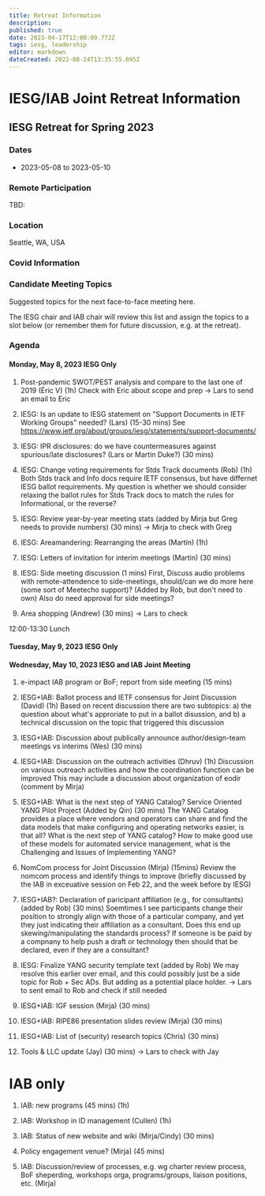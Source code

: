 ```yaml
---
title: Retreat Information
description: 
published: true
date: 2023-04-17T12:00:09.772Z
tags: iesg, leadership
editor: markdown
dateCreated: 2022-08-24T13:35:55.095Z
---
```


# IESG/IAB Joint Retreat Information
##  IESG Retreat for Spring 2023 

### Dates 

* 2023-05-08 to 2023-05-10

### Remote Participation 

TBD:

### Location 

Seattle, WA, USA

### Covid Information 

### Candidate Meeting Topics
Suggested topics for the next face-to-face meeting here.

The IESG chair and IAB chair will review this list and assign the topics to a slot below (or remember them for future discussion, e.g. at the retreat).













### Agenda 


#### Monday, May 8, 2023 IESG Only

1. Post-pandemic SWOT/PEST analysis and compare to the last one of 2019 (Éric V) (1h)
Check with Eric about scope and prep -> Lars to send an email to Eric

1. IESG: Is an update to IESG statement on "Support Documents in IETF Working Groups" needed? (Lars) (15-30 mins) 
See https://www.ietf.org/about/groups/iesg/statements/support-documents/

1. IESG: IPR disclosures: do we have countermeasures against spurious/late disclosures? (Lars or Martin Duke?) (30 mins)

1. IESG: Change voting requirements for Stds Track documents (Rob) (1h)
Both Stds track and Info docs require IETF consensus, but have differnet IESG ballot requirements.  My question is whether we should consider relaxing the ballot rules for Stds Track docs to match the rules for Informational, or the reverse?

1. IESG: Review year-by-year meeting stats (added by Mirja but Greg needs to provide numbers) (30 mins)
-> Mirja to check with Greg 

1. IESG: Areamandering: Rearranging the areas (Martin) (1h)

1. IESG: Letters of invitation for interim meetings (Martin) (30 mins)

1. IESG: Side meeting discussion (1 mins)
First, Discuss audio problems with remote-attendence to side-meetings, should/can we do more here (some sort of Meetecho support)? (Added by Rob, but don't need to own) 
Also do need approval for side meetings?

1. Area shopping (Andrew) (30 mins)
-> Lars to check

12:00-13:30 Lunch

#### Tuesday, May 9, 2023 IESG Only

#### Wednesday, May 10, 2023 IESG and IAB Joint Meeting

1. e-impact IAB program or BoF; report from side meeting (15 mins)

1. IESG+IAB: Ballot process and IETF consensus for Joint Discussion (David) (1h)
Based on recent discussion there are two subtopics: a) the question about what's approriate to put in a ballot disussion, and b) a technical discussion on the topic that triggered this discussion

1. IESG+IAB: Discussion about publically announce author/design-team meetings vs interims  (Wes) (30 mins)

1. IESG+IAB: Discussion on the outreach activities (Dhruv) (1h)
Discussion on various outreach activities and how the coordination function can be improved
This may include a discussion about organization of eodir (comment by Mirja)

1. IESG+IAB: What is the next step of YANG Catalog? Service Oriented YANG Pilot Project (Added by Qin) (30 mins)
The YANG Catalog provides a place where vendors and operators can share and find the data models that make configuring and operating networks easier, is that all? What is the next step of YANG catalog? How to make good use of these models for automated service management, what is the Challenging and Issues of Implementing YANG? 


1. NomCom process for Joint Discussion (Mirja) (15mins)
Review the nomcom process and identify things to improve (briefly discussed by the IAB in exceuative session on Feb 22, and the week before by IESG)


1. IESG+IAB?: Declaration of paricipant affiliation (e.g., for consultants) (added by Rob) (30 mins)
Soemtimes I see participants change their position to strongly align with those of a particular company, and yet they just indicating their affiliation as a consultant.  Does this end up skewing/manipulating the standards process?  If someone is be paid by a compnany to help push a draft or technology then should that be declared, even if they are a consultant?

1. IESG: Finalize YANG security template text (added by Rob)
We may resolve this earlier over email, and this could possibly just be a side topic for Rob + Sec ADs.  But adding as a potential place holder.
-> Lars to sent email to Rob and check if still needed


1. IESG+IAB: IGF session (Mirja) (30 mins)

1. IESG+IAB: RIPE86 presentation slides review (Mirja) (30 mins)

1. IESG+IAB: List of (security) research topics (Chris) (30 mins)

1. Tools & LLC update (Jay) (30 mins) 
-> Lars to check with Jay


# IAB only 

1. IAB: new programs (45 mins) (1h)


1. IAB: Workshop in ID management (Cullen) (1h)

1. IAB: Status of new website and wiki (Mirja/Cindy) (30 mins)

1. Policy engagement venue? (Mirja) (45 mins)

1. IAB: Discussion/review of processes, e.g. wg charter review process, BoF sheperding, workshops orga, programs/groups, liaison positions, etc. (Mirja)



